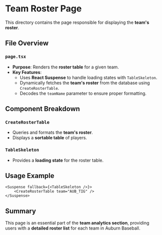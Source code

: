 # Team Roster Page

This directory contains the page responsible for displaying the **team's roster**.

## File Overview

### `page.tsx`
- **Purpose**: Renders the **roster table** for a given team.
- **Key Features**:
  - Uses **React Suspense** to handle loading states with `TableSkeleton`.
  - Dynamically fetches the **team's roster** from the database using `CreateRosterTable`.
  - Decodes the `teamName` parameter to ensure proper formatting.

## Component Breakdown

### `CreateRosterTable`
- Queries and formats the **team's roster**.
- Displays a **sortable table** of players.

### `TableSkeleton`
- Provides a **loading state** for the roster table.

## Usage Example
```tsx
<Suspense fallback={<TableSkeleton />}>
    <CreateRosterTable team="AUB_TIG" />
</Suspense>
```

## Summary
This page is an essential part of the **team analytics section**, providing users with a **detailed roster list** for each team in Auburn Baseball.

